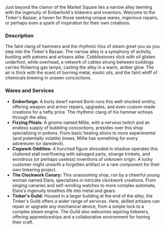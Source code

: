 Just beyond the clamor of the Market Square lies a narrow alley teeming with the ingenuity of Emberhold's tinkerers and inventors. Welcome to the Tinker's Bazaar, a haven for those seeking unique wares, ingenious repairs, or perhaps even a spark of inspiration for their own creations.

### Description
The faint clang of hammers and the rhythmic hiss of steam greet you as you step into the Tinker's Bazaar. The narrow alley is a symphony of activity, bustling with patrons and artisans alike. Cobblestones slick with oil glisten underfoot, while overhead, a network of cables strung between buildings carries flickering gas lamps, casting the alley in a warm, amber glow. The air is thick with the scent of burning metal, exotic oils, and the faint whiff of chemicals brewing in unseen concoctions.

### Wares and Services
- **Emberforge:** A burly dwarf named Borin runs this well-stocked smithy, offering weapon and armor repairs, upgrades, and even custom-made creations for a hefty price. The rhythmic clang of his hammer echoes through the alley.
- **Fizzing Phials:** A gnome named Millie, with a nervous twitch and an endless supply of bubbling concoctions, presides over this shop specializing in potions. From basic healing elixirs to more experimental (and potentially volatile) brews, Millie has something for every adventurer (or daredevil).
- **Cogwork Oddities:** A hunched figure shrouded in shadow operates this cluttered stall overflowing with salvaged parts, strange trinkets, and wondrous (or perhaps useless) inventions of unknown origin. A lucky customer might unearth a forgotten artifact or a rare component for their own tinkering project.
- **The Clockwork Canary:** This unassuming shop, run by a cheerful young woman named Elara, specializes in intricate clockwork creations. From singing canaries and self-winding watches to more complex automata, Elara's ingenuity breathes life into metal and gears.
- **Tinker's Guild:** Housed in a larger building at the end of the alley, the Tinker's Guild offers a wider range of services. Here, skilled artisans can repair or upgrade any mechanical device, from a simple lock to a complex steam engine. The Guild also welcomes aspiring tinkerers, offering apprenticeships and a collaborative environment for honing their craft.